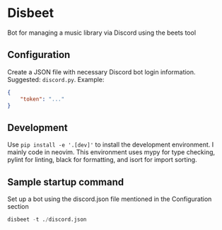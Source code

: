 # Disbeet
Bot for managing a music library via Discord using the beets tool

## Configuration
Create a JSON file with necessary Discord bot login information. Suggested: `discord.py`. Example:
```json
{
    "token": "..."
}
```

## Development
Use `pip install -e '.[dev]'` to install the development environment. I mainly code in neovim. This environment uses mypy for type checking, pylint for linting, black for formatting, and isort for import sorting.

## Sample startup command
Set up a bot using the discord.json file mentioned in the Configuration section
```python
disbeet -t ./discord.json
```
